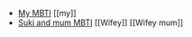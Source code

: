 - [My MBTI](https://mbti.ai/r/32303938303137313834) [[my]]
- [Suki and mum MBTI](https://mbti.ai/r/34323732363238383736) [[Wifey]] [[Wifey mum]]
